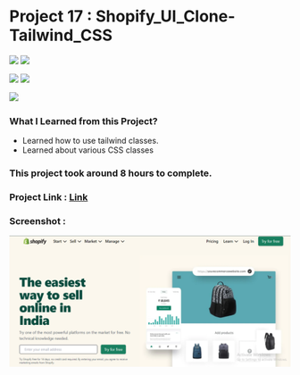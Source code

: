# Project 17 : Shopify_UI_Clone-Tailwind_CSS

![](https://img.shields.io/badge/iNeuron-LCO-red)
![](https://img.shields.io/badge/Hitesh--Choudhary-Full--stack--js--bootcamp-yellow)

![](https://img.shields.io/badge/HTML-CSS-orange)
![](https://img.shields.io/badge/LIVE--CLASS-PROJECT17-blueviolet)

![](https://img.shields.io/badge/Hrishikesh--Kumbhar-Software--Engineer-blue)

### What I Learned from this Project?

- Learned how to use tailwind classes. 
- Learned about various CSS classes

### This project took around 8 hours to complete.

### Project Link : [Link](https://rode-ui-clone-dashboard.netlify.app/)

### Screenshot :

![](./screenshot/shopify-1.png)